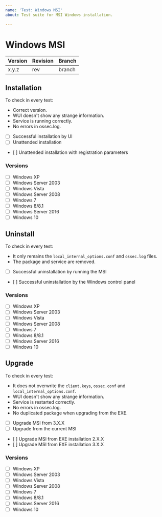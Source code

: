```yaml
---
name: 'Test: Windows MSI'
about: Test suite for MSI Windows installation.

---
```


# Windows MSI

| Version | Revision | Branch |
| --- | --- | --- |
| x.y.z | rev | branch |

## Installation

To check in every test:

- Correct version.
- WUI doesn't show any strange information.
- Service is running correctly.
- No errors in ossec.log.

- [ ] Successful installation by UI
- [ ] Unattended installation
- [ ] Unattended installation with registration parameters

### Versions

- [ ] Windows XP
- [ ] Windows Server 2003
- [ ] Windows Vista
- [ ] Windows Server 2008
- [ ] Windows 7
- [ ] Windows 8/8.1
- [ ] Windows Server 2016
- [ ] Windows 10

## Uninstall

To check in every test:

- It only remains the `local_internal_options.conf` and `ossec.log` files.
- The package and service are removed.

- [ ] Successful uninstallation by running the MSI
- [ ] Successful uninstallation by the Windows control panel

### Versions

- [ ] Windows XP
- [ ] Windows Server 2003
- [ ] Windows Vista
- [ ] Windows Server 2008
- [ ] Windows 7
- [ ] Windows 8/8.1
- [ ] Windows Server 2016
- [ ] Windows 10

## Upgrade

To check in every test:

- It does not overwrite the `client.keys`, `ossec.conf` and `local_internal_options.conf`.
- WUI doesn't show any strange information.
- Service is restarted correctly.
- No errors in ossec.log.
- No duplicated package when upgrading from the EXE.

- [ ] Upgrade MSI from 3.X.X
- [ ] Upgrade from the current MSI
- [ ] Upgrade MSI from EXE installation 2.X.X
- [ ] Upgrade MSI from EXE installation 3.X.X

### Versions

- [ ] Windows XP
- [ ] Windows Server 2003
- [ ] Windows Vista
- [ ] Windows Server 2008
- [ ] Windows 7
- [ ] Windows 8/8.1
- [ ] Windows Server 2016
- [ ] Windows 10
